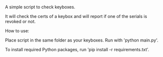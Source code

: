 A simple script to check keyboxes.

It will check the certs of a keybox and will report if one of the serials is revoked or not.


How to use:

Place script in the same folder as your keyboxes. Run with 'python main.py'.


To install required Python packages, run 'pip install -r requirements.txt'.
